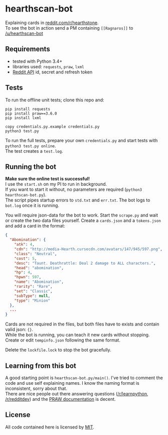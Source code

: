 # hearthscan-bot
Explaining cards in [reddit.com/r/hearthstone](https://www.reddit.com/r/hearthstone/).  
To see the bot in action send a PM containing `[[Ragnaros]]` to [/u/hearthscan-bot](https://www.reddit.com/message/compose/?to=hearthscan-bot)

## Requirements
- tested with Python 3.4+
- libraries used: `requests`, `praw`, `lxml`
- [Reddit API](https://www.reddit.com/prefs/apps/) id, secret and refresh token

## Tests
To run the offline unit tests; clone this repo and:
```
pip install requests
pip install praw==3.6.0
pip install lxml

copy credentials.py.example credentials.py
python3 test.py
```
To run the full tests, prepare your own `credentials.py` and start tests with `python3 test.py online`.  
The test creates a `test.log`.

## Running the bot
**Make sure the online test is successful!**  
I use the `start.sh` on my PI to run in background.  
If you want to start it without, no parameters are required (`python3 hearthscan-bot.py`).  
The script pipes startup errors to `std.txt` and `err.txt`. The bot logs to `bot.log` once it is running.

You will require json-data for the bot to work. Start the `scrape.py` and wait or create the two data files yourself.
Create a `cards.json` and a `tokens.json` and add a card in the format:
``` JSON
{
  "Abomination": {
    "atk": 4,
    "cdn": "http://media-Hearth.cursecdn.com/avatars/147/945/597.png",
    "class": "Neutral",
    "cost": 5,
    "desc": "Taunt. Deathrattle: Deal 2 damage to ALL characters.",
    "head": "abomination",
    "hp": 4,
    "hpwn": 597,
    "name": "Abomination",
    "rarity": "Rare",
    "set": "Classic",
    "subType": null,
    "type": "Minion"
  },
  ...
}
```
Cards are not required in the files, but both files have to exists and contain valid json: `{}`.  
While the bot is running, you can teach it new cards without stopping. Create or edit `tempinfo.json` following the same format.

Delete the `lockfile.lock` to stop the bot gracefully.

## Learning from this bot
A good starting point is `hearthscan-bot.py/main()`. I've tried to comment the code and use self explaining names. I know the naming format is inconsistent, sorry about that.  
There are nice people out there answering questions ([/r/learnpython](https://www.reddit.com/r/learnpython), [/r/redditdev](https://www.reddit.com/r/redditdev)) and the [PRAW documentation](http://praw.readthedocs.io/en/v3.6.1/pages/comment_parsing.html) is decent.

## License
All code contained here is licensed by [MIT](https://github.com/d-schmidt/hearthscan-bot/blob/master/LICENSE).
